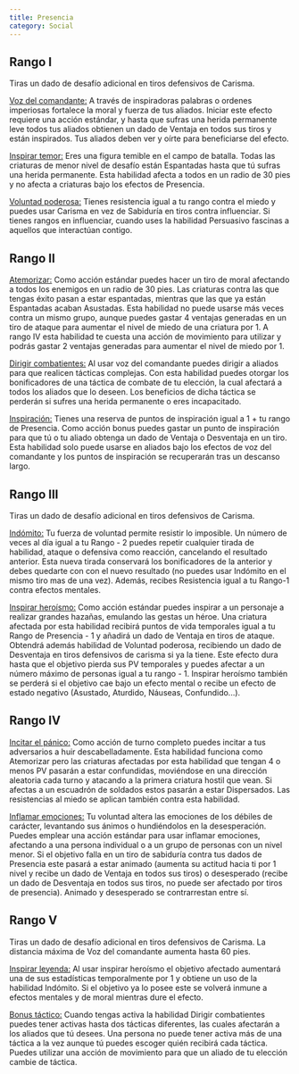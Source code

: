 ```yaml
---
title: Presencia
category: Social
---
```


## Rango I

Tiras un dado de desafío adicional en tiros defensivos de Carisma.

<u>Voz del comandante:</u>  A través de inspiradoras palabras o ordenes imperiosas fortalece la moral y fuerza de tus aliados. Iniciar este efecto requiere una acción estándar, y hasta que sufras una herida permanente leve todos tus aliados obtienen un dado de Ventaja en todos sus tiros y están inspirados. Tus aliados deben ver y oírte para beneficiarse del efecto.

<u>Inspirar temor:</u> Eres una figura temible en el campo de batalla. Todas las criaturas de menor nivel de desafío están Espantadas hasta que tú sufras una herida permanente. Esta habilidad afecta a todos en un radio de 30 pies y no afecta a criaturas bajo los efectos de Presencia.

<u>Voluntad poderosa:</u> Tienes resistencia igual a tu rango contra el miedo y puedes usar Carisma en vez de Sabiduría en tiros contra influenciar. Si tienes rangos en influenciar, cuando uses la habilidad Persuasivo fascinas a aquellos que interactúan contigo.

## Rango II

<u>Atemorizar:</u> Como acción estándar puedes hacer un tiro de moral afectando a todos los enemigos en un radio de 30 pies. Las criaturas contra las que tengas éxito pasan a estar espantadas, mientras que las que ya están Espantadas acaban Asustadas. Esta habilidad no puede usarse más veces contra un mismo grupo, aunque puedes gastar 4 ventajas generadas en un tiro de ataque para aumentar el nivel de miedo de una criatura por 1. A rango IV esta habilidad te cuesta una acción de movimiento para utilizar y podrás gastar 2 ventajas generadas para aumentar el nivel de miedo por 1. 

<u>Dirigir combatientes:</u> Al usar voz del comandante puedes dirigir a aliados para que realicen tácticas complejas. Con esta habilidad puedes otorgar los bonificadores de una táctica de combate de tu elección, la cual afectará a todos los aliados que lo deseen. Los beneficios de dicha táctica se perderán si sufres una herida permanente o eres incapacitado.

<u>Inspiración:</u> Tienes una reserva de puntos de inspiración igual a 1 + tu rango de Presencia. Como acción bonus puedes gastar un punto de inspiración para que tú o tu aliado obtenga un dado de Ventaja o Desventaja en un tiro. Esta habilidad solo puede usarse en aliados bajo los efectos de voz del comandante y los puntos de inspiración se recuperarán tras un descanso largo.

## Rango III

Tiras un dado de desafío adicional en tiros defensivos de Carisma.

<u>Indómito:</u> Tu fuerza de voluntad permite resistir lo imposible. Un número de veces al día igual a tu Rango - 2 puedes repetir cualquier tirada de habilidad, ataque o defensiva como reacción, cancelando el resultado anterior. Esta nueva tirada conservará los bonificadores de la anterior y debes quedarte con con el nuevo resultado (no puedes usar Indómito en el mismo tiro mas de una vez). Además, recibes Resistencia igual a tu Rango-1 contra efectos mentales.

<u>Inspirar heroísmo:</u> Como acción estándar puedes inspirar a un personaje a realizar grandes hazañas, emulando las gestas un héroe. Una criatura afectada por esta habilidad recibirá puntos de vida temporales igual a tu Rango de Presencia - 1 y añadirá un dado de Ventaja en tiros de ataque. Obtendrá además habilidad de Voluntad poderosa, recibiendo un dado de Desventaja en tiros defensivos de carisma si ya la tiene. Este efecto dura hasta que el objetivo pierda sus PV temporales y puedes afectar a un número máximo de personas igual a tu rango - 1. Inspirar heroísmo también se perderá si el objetivo cae bajo un efecto mental o recibe un efecto de estado negativo (Asustado, Aturdido, Náuseas, Confundido...).

## Rango IV

<u>Incitar el pánico:</u> Como acción de turno completo puedes incitar a tus adversarios a huir descabelladamente. Esta habilidad funciona como Atemorizar pero las criaturas afectadas por esta habilidad que tengan 4 o menos PV pasarán a estar confundidas, moviéndose en una dirección aleatoria cada turno y atacando a la primera criatura hostil que vean. Si afectas a un escuadrón de soldados estos pasarán a estar Dispersados. Las resistencias al miedo se aplican también contra esta habilidad.

<u>Inflamar emociones:</u> Tu voluntad altera las emociones de los débiles de carácter, levantando sus ánimos o hundiéndolos en la desesperación. Puedes emplear una acción estándar para usar inflamar emociones, afectando a una persona individual o a un grupo de personas con un nivel menor. Si el objetivo falla en un tiro de sabiduría contra tus dados de Presencia este pasará a estar animado (aumenta su actitud hacia ti por 1 nivel y recibe un dado de Ventaja en todos sus tiros) o desesperado (recibe un dado de Desventaja en todos sus tiros, no puede ser afectado por tiros de presencia). Animado y desesperado se contrarrestan entre sí.

## Rango V

Tiras un dado de desafío adicional en tiros defensivos de Carisma. La distancia máxima de Voz del comandante aumenta hasta 60 pies.

<u>Inspirar leyenda:</u> Al usar inspirar heroísmo el objetivo afectado aumentará una de sus estadísticas temporalmente por 1 y obtiene un uso de la habilidad Indómito. Si el objetivo ya lo posee este se volverá inmune a efectos mentales y de moral mientras dure el efecto.

<u>Bonus táctico:</u> Cuando tengas activa la habilidad Dirigir combatientes puedes tener activas hasta dos tácticas diferentes, las cuales afectarán a los aliados que tú desees. Una persona no puede tener activa más de una táctica a la vez aunque tú puedes escoger quién recibirá cada táctica. Puedes utilizar una acción de movimiento para que un aliado de tu elección cambie de táctica. 



